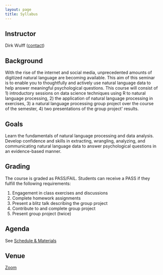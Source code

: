 ```yaml
---
layout: page
title: Syllabus
---
```


## Instructor
Dirk Wulff (<a href="mailto:dirk.wulff@unibas.ch">contact</a>)

## Background
With the rise of the internet and social media, unprecedented amounts of digitized natural language are becoming available. This aim of this seminar is to enable you to thoughtfully and actively use natural language data to help answer meaningful psychological questions. This course will consist of 1) introductory sessions on data science techniques using R to natural language processing, 2) the application of natural language processing in exercises, 3) a natural language processing group project over the course of the semester, 4) two presentations of the group project' results.

## Goals
Learn the fundamentals of natural language processing and data analysis. Develop confidence and skills in extracting, wrangling, analyzing, and communicating natural language data to answer psychological questions in an evidence-based manner.

## Grading
The course is graded as PASS/FAIL. Students can receive a PASS if they fulfill the following requirements:
1. Engagement in class exercises and discussions
2. Complete homework assignments
3. Present a blitz talk describing the group project
4. Contribute to and complete group project
5. Present group project (twice)

## Agenda
See <a href="">Schedule & Materials</a>

## Venue
<a href="menu/zoom">Zoom</a>
